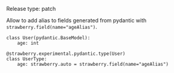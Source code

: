 Release type: patch

Allow to add alias to fields generated from pydantic with `strawberry.field(name="ageAlias")`.

```
class User(pydantic.BaseModel):
    age: int

@strawberry.experimental.pydantic.type(User)
class UserType:
    age: strawberry.auto = strawberry.field(name="ageAlias")
```
